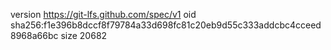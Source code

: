 version https://git-lfs.github.com/spec/v1
oid sha256:f1e396b8dccf8f79784a33d698fc81c20eb9d55c333addcbc4cceed8968a66bc
size 20682
